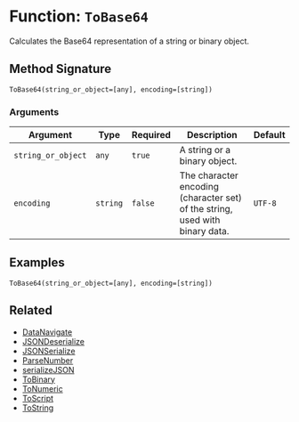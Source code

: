 [comment]: # (Note: This documentation is generated dynamically in the build process.  To modify the contents, change the javadoc on the _invoke method of the BIF class)

# Function: `ToBase64`

Calculates the Base64 representation of a string or binary object.

## Method Signature
```
ToBase64(string_or_object=[any], encoding=[string])
```
### Arguments

| Argument | Type | Required | Description | Default |
|----------|------|----------|-------------|---------|
| `string_or_object` | `any` | `true` | A string or a binary object. |  |
| `encoding` | `string` | `false` | The character encoding (character set) of the string, used with binary data. | `UTF-8` |

## Examples

```
ToBase64(string_or_object=[any], encoding=[string])
```

## Related
  * [DataNavigate](./DataNavigate.md)
  * [JSONDeserialize](./JSONDeserialize.md)
  * [JSONSerialize](./JSONSerialize.md)
  * [ParseNumber](./ParseNumber.md)
  * [serializeJSON](./serializeJSON.md)
  * [ToBinary](./ToBinary.md)
  * [ToNumeric](./ToNumeric.md)
  * [ToScript](./ToScript.md)
  * [ToString](./ToString.md)
